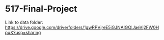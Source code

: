 # 517-Final-Project

Link to data folder: https://drive.google.com/drive/folders/1gwRPVjreE5iGJNAIGQIJaeVj2FW0HpuX?usp=sharing
